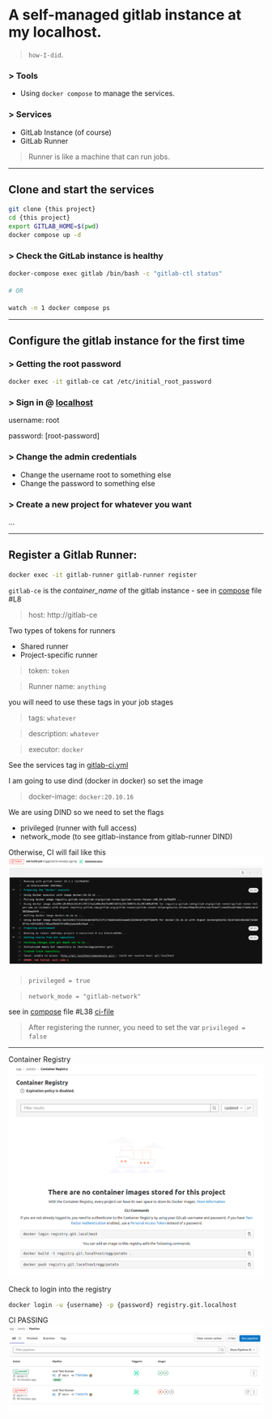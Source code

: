 A self-managed gitlab instance at my localhost.
===

> `how-I-did`.

### > Tools

- Using `docker compose` to manage the services.

### > Services

- GitLab Instance (of course)
- GitLab Runner

> Runner is like a machine that can run jobs.

---

## Clone and start the services

```bash
git clone {this project}
cd {this project}
export GITLAB_HOME=$(pwd)
docker compose up -d
```

### > Check the GitLab instance is healthy

```bash
docker-compose exec gitlab /bin/bash -c "gitlab-ctl status"

# OR

watch -n 1 docker compose ps
```

---

## Configure the gitlab instance for the first time

### > Getting the root password
```bash
docker exec -it gitlab-ce cat /etc/initial_root_password
```

### > Sign in @ [localhost]()

username: root

password: [root-password]

### > Change the admin credentials
- Change the username root to something else
- Change the password to something else

### > Create a new project for whatever you want
...

---

## Register a Gitlab Runner:

```bash
docker exec -it gitlab-runner gitlab-runner register
```

`gitlab-ce` is the _container_name_ of the gitlab instance - see in [compose](./docker-compose.yml#L8) file #L8

> host: http://gitlab-ce 

Two types of tokens for runners
- Shared runner
- Project-specific runner
> token: `token`

> Runner name: `anything`

you will need to use these tags in your job stages
> tags: `whatever` 

> description: `whatever`

> executor: `docker`

See the services tag in [gitlab-ci.yml](.gitlab-ci.yml)

I am going to use dind (docker in docker) so set the image
> docker-image: `docker:20.10.16`

We are using DIND so we need to set the flags 
- privileged (runner with full access)
- network_mode (to see gitlab-instance from gitlab-runner DIND)

Otherwise, CI will fail like this
![](./images/ci-failing.png)

> `privileged = true`

> `network_mode = "gitlab-network"`

see in [compose](./docker-compose.yml#L38) file #L38 [ci-file](sample-gitlab-runner.config.toml#L47)

> After registering the runner, you need to set the var `privileged = false`
---

Container Registry
![](./images/container-registry.png)

Check to login into the registry
```bash
docker login -u {username} -p {password} registry.git.localhost
```

CI PASSING
![](./images/ci-pass.png)
